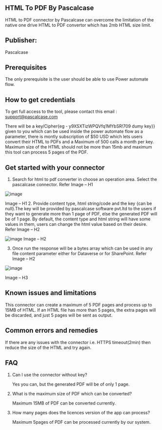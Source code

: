 ## HTML To PDF By Pascalcase 

HTML to PDF connector by Pascalcase can overcome the limitation of the native one drive HTML to PDF convertor which has 2mb HTML size limit.

## Publisher: 

Pascalcase

## Prerequisites

The only prerequisite is the user should be able to use Power automate flow.  

## How to get credentials

To get full access to the tool, please contact this email : support@pascalcase.com

There will be a key/Cipher{eg - y9XSXTizWPQVfq1MYbSR!709 dumy key}} given to you which can be used inside the power automate flow as a parameter, there is montly subscription of $50 USD which lets users convert their HTML to PDFs and a Maximum of 500 calls a month per key. Maximum size of the HTML should not be more than 15mb and maximum this tool can process 5 pages of the PDF.

## Get started with your connector

1.	Search for html to pdf converter in choose an operation area. Select the pascalcase connector. Refer Image – H1
 
 ![image](https://github.com/VikrantUpadhyay1/HTMLToPDFCustomConnector/assets/122965309/5d5e13f1-8877-4798-9f68-16c20f83767f)
 
Image – H1
2.	Provide content type, html string/code and the key {can be null}.The key will be provided by pascalcase software pvt.ltd to the users if they want to generate more than 1 page of PDF, else the generated PDF will be of 1 page. By default, the content type and html string will have some values in them, users can change the html value based on their desire. Refer Image – H2

 ![image](https://github.com/VikrantUpadhyay1/HTMLToPDFCustomConnector/assets/122965309/32eed87d-0055-478a-8c6a-3305f9899396)
Image – H2

3.	Once run the response will be a bytes array which can be used in any file content parameter either for Dataverse or for SharePoint. Refer Image – H2
 
![image](https://github.com/VikrantUpadhyay1/HTMLToPDFCustomConnector/assets/122965309/3c51d113-031f-4fb5-9629-b93e400b66c2)

Image – H3

## Known issues and limitations

This connector can create a maximum of 5 PDF pages and process up to 15MB of HTML. If an HTML file has more than 5 pages, the extra pages will be discarded, and just 5 pages will be sent as output.

## Common errors and remedies

If there are any issues with the connector i.e. HTTPS timeout(2min) then reduce the size of the HTML and try again. 

## FAQ

1.  Can I use the connector without key?

    Yes you can, but the generated PDF will be of only 1 page.

2.  What is the maximum size of PDF which can be converted?

    Maximum 15MB of PDF can be converted currently.

3.  How many pages does the licences version of the app can process?

    Maximum 5pages of PDF can be processed currently by our system.
